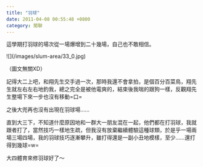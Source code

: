 ```yaml
---
title: "羽球"
date: 2011-04-08 00:55:48 +0800
category: 閒聊
---
```

<p>這學期打羽球的場次從一場爆增到二十幾場，自己也不敢相信。</p><p>![](/images/slum-area/33_0.jpg)</p><p>（圖文無關XD）</p><p>記得大二上吧，和翔先生交手過一次，那時我還不會拿拍，是個百分百菜鳥，翔先生就左右左右地釣我，總之完全是被他電爽的，結束後我喘的跟狗一樣，反觀翔先生整場下來一步也沒有移動=口=</p><p>之後大兜再也沒有出現在羽球場&hellip;&hellip;</p><p>直到大三下，不知道什麼原因地和一群大一朋友混在一起，他們都在打羽球，我就跟者打了，當然技巧一樣地生疏，但我沒有放棄繼續體驗這種球類，於是乎一場兩場三場四場，我的羽球技巧逐漸攀升，雖打得還是一副小丑地模樣，至少&hellip;&hellip;還打得到幾球=w=</p><p>大四體育來修羽球好了～</p>
